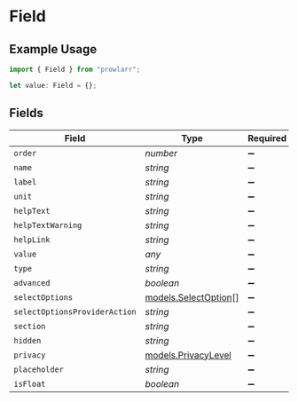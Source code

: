 # Field

## Example Usage

```typescript
import { Field } from "prowlarr";

let value: Field = {};
```

## Fields

| Field                                              | Type                                               | Required                                           | Description                                        |
| -------------------------------------------------- | -------------------------------------------------- | -------------------------------------------------- | -------------------------------------------------- |
| `order`                                            | *number*                                           | :heavy_minus_sign:                                 | N/A                                                |
| `name`                                             | *string*                                           | :heavy_minus_sign:                                 | N/A                                                |
| `label`                                            | *string*                                           | :heavy_minus_sign:                                 | N/A                                                |
| `unit`                                             | *string*                                           | :heavy_minus_sign:                                 | N/A                                                |
| `helpText`                                         | *string*                                           | :heavy_minus_sign:                                 | N/A                                                |
| `helpTextWarning`                                  | *string*                                           | :heavy_minus_sign:                                 | N/A                                                |
| `helpLink`                                         | *string*                                           | :heavy_minus_sign:                                 | N/A                                                |
| `value`                                            | *any*                                              | :heavy_minus_sign:                                 | N/A                                                |
| `type`                                             | *string*                                           | :heavy_minus_sign:                                 | N/A                                                |
| `advanced`                                         | *boolean*                                          | :heavy_minus_sign:                                 | N/A                                                |
| `selectOptions`                                    | [models.SelectOption](../models/selectoption.md)[] | :heavy_minus_sign:                                 | N/A                                                |
| `selectOptionsProviderAction`                      | *string*                                           | :heavy_minus_sign:                                 | N/A                                                |
| `section`                                          | *string*                                           | :heavy_minus_sign:                                 | N/A                                                |
| `hidden`                                           | *string*                                           | :heavy_minus_sign:                                 | N/A                                                |
| `privacy`                                          | [models.PrivacyLevel](../models/privacylevel.md)   | :heavy_minus_sign:                                 | N/A                                                |
| `placeholder`                                      | *string*                                           | :heavy_minus_sign:                                 | N/A                                                |
| `isFloat`                                          | *boolean*                                          | :heavy_minus_sign:                                 | N/A                                                |